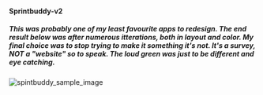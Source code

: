 #### Sprintbuddy-v2

##### This was probably one of my least favourite apps to redesign. The end result below was after numerous itterations, both in layout and color. My final choice was to stop trying to make it something it's not. It's a survey, NOT a "website" so to speak. The loud green was just to be different and eye catching.


![spintbuddy_sample_image](https://user-images.githubusercontent.com/18251657/43226154-03a3461a-9029-11e8-9200-db0ff6909ba9.png)